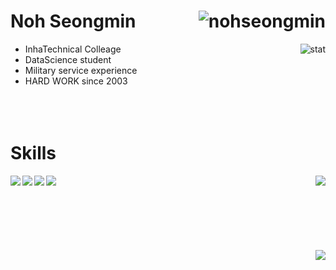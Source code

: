 # Noh Seongmin      <img align="right" src="https://komarev.com/ghpvc/?username=nohseongmin" alt="nohseongmin" />
+ InhaTechnical Colleage       <img position="absolute" margin="0" align="right" src="https://github-readme-stats.vercel.app/api?username=nohseongmin&show_icons=true" alt="stat" />
+ DataScience student 
+ Military service experience         
+ HARD WORK since 2003
</br></br></br></br>

# Skills
<img margin="0" align="right" src="https://github-readme-stats.vercel.app/api/top-langs/?username=nohseongmin&layout=compact"/>
<img align="left" magrin="0" src="https://img.shields.io/badge/Python-3776AB?style=flat-square&logo=Python&logoColor=white"/> <img magrin="0" align="left" src="https://img.shields.io/badge/JavaScript-F7DF1E?style=flat-square&logo=JavaScript&logoColor=white"/>
<img align="left" magrin="0" src=	"https://img.shields.io/badge/Java-007396?style=flat-square&logo=java&logoColor=white"/> <img magrin="0" align="left" src="https://img.shields.io/badge/C++-00599C?style=flat-square&logo=cplusplus&logoColor=white"/>  
</br></br></br></br></br></br></br>

<a margin="auto" src="https://solved.ac/sm9375693">
<img align="right" src="http://mazassumnida.wtf/api/v2/generate_badge?boj=sm9375693"/>
</a>
</br></br></br></br>
